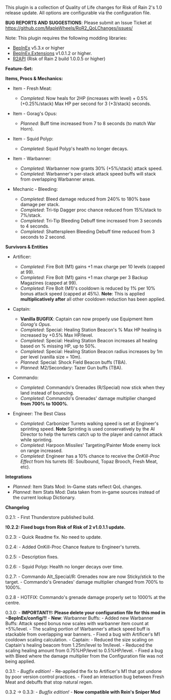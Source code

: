 This plugin is a collection of Quality of Life changes for Risk of Rain 2's 1.0 release update. All options are configurable via the configuration file.

**BUG REPORTS AND SUGGESTIONS**: Please submit an Issue Ticket at https://github.com/MapleWheels/RoR2_QoLChanges/issues/

Note: This plugin requires the following modding libraries:
- [BepInEx](https://github.com/BepInEx/BepInEx) v5.3.x or higher
- [BepInEx.Extensions](https://github.com/MapleWheels/BepInEx_Extensions) v1.0.1.2 or higher.
- [R2API](https://github.com/risk-of-thunder/R2API) (Risk of Rain 2 build 1.0.0.5 or higher)


**Feature-Set:**

**Items, Procs & Mechanics:**

- Item - Fresh Meat:
	- *Completed*: Now heals for 2HP (increases with level) + 0.5% (+0.25%/stack) Max HP per second for 3 (+3/stack) seconds.
	
- Item - Gorag's Opus:
	- *Planned*: Buff time increased from 7 to 8 seconds (to match War Horn).

- Item - Squid Polyp:
	- *Completed*: Squid Polyp's health no longer decays.
	
- Item - Warbanner:
	- *Completed*: Warbanner now grants 30% (+5%/stack) attack speed.
	- *Completed*: Warbanner's per-stack attack speed buffs will stack from overlapping Warbanner areas.

- Mechanic - Bleeding:
	- *Completed*: Bleed damage reduced from 240% to 180% base damage per stack.
	- *Completed*: Tri-tip Dagger proc chance reduced from 15%/stack to 7%/stack.
	- *Completed*: Tri-Tip Bleeding Debuff time increased from 3 seconds to 4 seconds.
	- *Completed*: Shatterspleen Bleeding Debuff time reduced from 3 seconds to 2 second.
	
**Survivors & Entities**

- Artificer:
	- *Completed*: Fire Bolt (M1) gains +1 max charge per 10 levels (capped at 99).
	- *Completed*: Fire Bolt (M1) gains +1 max charge per 3 Backup Magazines (capped at 99).
	- *Completed*: Fire Bolt (M1)'s cooldown is reduced by 1% per 10% bonus attack speed (capped at 45%). **Note**: This is applied **multiplicatively after** all other cooldown reduction has been applied.

- Captain:
	- **Vanilla BUGFIX**: Captain can now properly use Equipment Item *Gorag's Opus*.
	- *Completed*: Special: Healing Station Beacon's % Max HP healing is increased by +0.5% Max HP/level.
	- *Completed*: Special: Healing Station Beacon increases all healing based on % missing HP, up to 50%.
	- *Completed*: Special: Healing Station Beacon radius increases by 1m per level (vanilla size = 10m).
	- *Planned*: Special: Shock Field Beacon buffs (TBA).
	- *Planned*: M2/Secondary: Tazer Gun buffs (TBA).
	
- Commando:
	- *Completed*: Commando's Grenades (R/Special) now stick when they land instead of bouncing.
	- *Completed*: Commando's Grenades' damage multiplier changed **from 700% to 1000%**.

- Engineer: The Best Class
	- *Completed*: Carbonizer Turrets walking speed is set at Engineer's sprinting speed. **Note** Sprinting is used conservatively by the AI Director to help the turrets catch up to the player and cannot attack while sprinting.
	- *Completed*: Harpoon Missiles' Targeting/Painter Mode enemy lock on range increased.
	- *Completed*: Engineer has a 10% chance to receive the *OnKill-Proc Effect* from his turrets (IE: Soulbound, Topaz Brooch, Fresh Meat, etc).
	
**Integrations**
- *Planned*: Item Stats Mod: In-Game stats reflect QoL changes.
- *Planned*: Item Stats Mod: Data taken from in-game sources instead of the current lookup Dictionary.


**Changelog**

0.2.1: 
	- First Thunderstore published build.
	
**!0.2.2: Fixed bugs from Risk of Risk of 2 v1.0.1.1 update.**

0.2.3: 
	- Quick Readme fix. No need to update.
	
0.2.4: 
	- Added OnKill-Proc Chance feature to Engineer's turrets.
	
0.2.5: 
	- Description fixes.
	
0.2.6: 
	- Squid Polyp: Health no longer decays over time. 
	
0.2.7:
	- Commando Alt_Special/R: Grenades now are now Sticky/stick to the target.
	- Commando's Grenades' damage multiplier changed from 700% to 1000%.
	
0.2.8
	- HOTFIX: Commando's grenade damage properly set to 1000% at the centre.
	
0.3.0: 
	- **IMPORTANT!!: Please delete your configuration file for this mod in ~BepInEx/config/!!**
	- **New**: Warbanner Buffs:
		- Added new Warbanner Buffs: Attack speed bonus now scales with warbanner item count at +5%/level.
		- The scaling portion of Warbanner's attack speed buff is stackable from overlapping war banners.
	- Fixed a bug with Artificer's M1 cooldown scaling calculation.
	- Captain:
		- Reduced the size scaling on Captain's healing beacom from 1.25m/level to 1m/level.
		- Reduced the scaling healing amount from 0.75%HP/level to 0.5%HP/level.
	- Fixed a bug with Bleed where the damage multiplier from the Configuration file was not being applied.

0.3.1:
	- *Bugfix edition!*
	- Re-applied the fix to Artificer's M1 that got undone by poor version control practices.
	- Fixed an interaction bug between Fresh Meat and debuffs that stop natural regen.

0.3.2 -> 0.3.3:
	- *Bugfix edition!*
	- **Now compatible with Rein's Sniper Mod**
